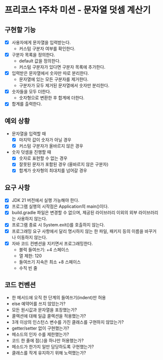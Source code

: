 # 프리코스 1주차 미션 - 문자열 덧셈 계산기

## 구현할 기능
- [x] 사용자에게 문자열을 입력받는다.
  - 커스텀 구분자 여부를 확인한다.
- [x] 구분자 목록을 정의한다.
  - default 값을 정의한다.
  - 커스텀 구분자가 있다면 구분자 목록에 추가한다.
- [x] 입력받은 문자열에서 숫자만 따로 분리한다.
  - 문자열에 있는 모든 구분자를 제거한다.
  - 구분자가 모두 제거된 문자열에서 숫자만 분리한다.
- [x] 숫자들을 모두 더한다.
  - 숫자형으로 변환한 후 합계에 더한다.
- [x] 합계를 출력한다.

## 예외 상황
- 문자열을 입력할 때
  - [x] 마지막 값이 숫자가 아닐 경우
  - [x] 커스텀 구분자가 올바르지 않은 경우
- 숫자 덧셈을 진행할 때
  - [x] 숫자로 표현할 수 없는 경우
  - [x] 잘못된 문자가 포함된 경우 (올바르지 않은 구분자)
  - [x] 합계가 숫자형의 최대치를 넘어갈 경우

## 요구 사항
- [x] JDK 21 버전에서 실행 가능해야 한다.
- [x] 프로그램 실행의 시작점은 Application의 main()이다.
- [x] build.gradle 파일은 변경할 수 없으며, 제공된 라이브러리 이외의 외부 라이브러리는 사용하지 않는다.
- [x] 프로그램 종료 시 System.exit()를 호출하지 않는다.
- [x] 프로그래밍 요구 사항에서 달리 명시하지 않는 한 파일, 패키지 등의 이름을 바꾸거나 이동하지 않는다.
- [x] 자바 코드 컨벤션을 지키면서 프로그래밍한다.
  - 블럭 들여쓰기: +4 스페이스
  - 열 제한: 120
  - 들여쓰기 지속은 최소 +8 스페이스
  - 수직 빈 줄

## 코드 컨벤션
- 한 메서드에 오직 한 단계의 들여쓰기(indent)만 허용
- else 예약어를 쓰지 않았는가?
- 모든 원시값과 문자열을 포장했는가?
- 콜렉션에 대해 일급 콜렉션을 적용했는가?
- 3개 이상의 인스턴스 변수를 가진 클래스를 구현하지 않았는가?
- getter/setter 없이 구현했는가?
- 메소드의 인자 수를 제한했는가?
- 코드 한 줄에 점(.)을 하나만 허용했는가?
- 메소드가 한가지 일만 담당하도록 구현했는가?
- 클래스를 작게 유지하기 위해 노력했는가?
